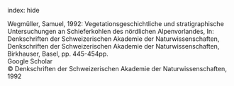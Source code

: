 index: hide

<div class="Citation">

  <div class="Citation-body">
    <div class="Citation-text">Wegmüller, Samuel, 1992: Vegetationsgeschichtliche und stratigraphische Untersuchungen an Schieferkohlen des nördlichen Alpenvorlandes, In: <span class="Article-bookTitle">Denkschriften der Schweizerischen Akademie der Naturwissenschaften, </span>Denkschriften der Schweizerischen Akademie der Naturwissenschaften, Birkhauser, Basel, pp. 445-454pp.</div>
    <div class="Citation-links">
      <div class="CitationLink" data-href="https://scholar.google.com/scholar?q=Vegetationsgeschichtliche+und+stratigraphische+Untersuchungen+an+Schieferkohlen+des+n%C3%B6rdlichen+Alpenvorlandes">
        <div class="CitationLink-icon CitationLink-Scholar"></div>
        <div class="CitationLink-text">Google Scholar</div>
      </div>
    </div>
  </div>
</div>


<div class="Citation-copy">
&copy; Denkschriften der Schweizerischen Akademie der Naturwissenschaften, 1992
</div>